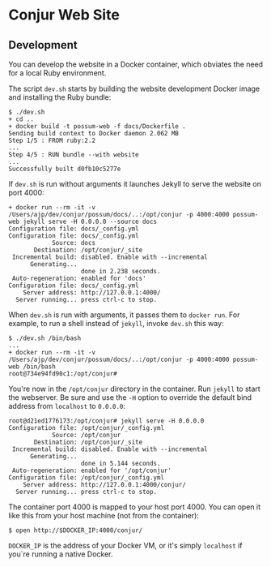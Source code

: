 # Conjur Web Site

## Development

You can develop the website in a Docker container, which obviates the need for a local Ruby environment.

The script `dev.sh` starts by building the website development Docker image and installing the Ruby bundle:

```sh-session
$ ./dev.sh
+ cd ..
+ docker build -t possum-web -f docs/Dockerfile .
Sending build context to Docker daemon 2.062 MB
Step 1/5 : FROM ruby:2.2
...
Step 4/5 : RUN bundle --with website
...
Successfully built d0fb10c5277e
```

If `dev.sh` is run without arguments it launches Jekyll to serve the website on port 4000:

```sh-session
+ docker run --rm -it -v /Users/ajp/dev/conjur/possum/docs/..:/opt/conjur -p 4000:4000 possum-web jekyll serve -H 0.0.0.0 --source docs
Configuration file: docs/_config.yml
Configuration file: docs/_config.yml
            Source: docs
       Destination: /opt/conjur/_site
 Incremental build: disabled. Enable with --incremental
      Generating...
                    done in 2.238 seconds.
 Auto-regeneration: enabled for 'docs'
Configuration file: docs/_config.yml
    Server address: http://127.0.0.1:4000/
  Server running... press ctrl-c to stop.
```

When `dev.sh` is run with arguments, it passes them to `docker run`. For example, to run a shell instead of `jekyll`, invoke `dev.sh` this way:

```
$ ./dev.sh /bin/bash
...
+ docker run --rm -it -v /Users/ajp/dev/conjur/possum/docs/..:/opt/conjur -p 4000:4000 possum-web /bin/bash
root@734e94fd90c1:/opt/conjur#
```

You're now in the `/opt/conjur` directory in the container. Run `jekyll` to start the webserver. Be sure and use the `-H` option to override the default bind address from `localhost` to `0.0.0.0`:

```sh-session
root@d21ed1776173:/opt/conjur# jekyll serve -H 0.0.0.0
Configuration file: /opt/conjur/_config.yml
            Source: /opt/conjur
       Destination: /opt/conjur/_site
 Incremental build: disabled. Enable with --incremental
      Generating... 
                    done in 5.144 seconds.
 Auto-regeneration: enabled for '/opt/conjur'
Configuration file: /opt/conjur/_config.yml
    Server address: http://127.0.0.1:4000/conjur/
  Server running... press ctrl-c to stop.
```

The container port 4000 is mapped to your host port 4000. You can open it like this from your host machine (not from the container):

```sh-session
$ open http://$DOCKER_IP:4000/conjur/
```

`DOCKER_IP` is the address of your Docker VM, or it's simply `localhost` if you`re running a native Docker.

